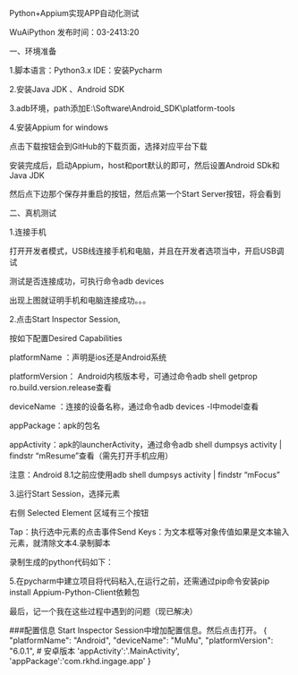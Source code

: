 Python+Appium实现APP自动化测试

WuAiPython
发布时间：03-2413:20

一、环境准备

1.脚本语言：Python3.x IDE：安装Pycharm

2.安装Java JDK 、Android SDK

3.adb环境，path添加E:\Software\Android_SDK\platform-tools

4.安装Appium for windows

点击下载按钮会到GitHub的下载页面，选择对应平台下载

安装完成后，启动Appium，host和port默认的即可，然后设置Android SDk和Java JDK

然后点下边那个保存并重启的按钮，然后点第一个Start Server按钮，将会看到

二、真机测试

1.连接手机

打开开发者模式，USB线连接手机和电脑，并且在开发者选项当中，开启USB调试

测试是否连接成功，可执行命令adb devices

出现上图就证明手机和电脑连接成功。。。

2.点击Start Inspector Session,

按如下配置Desired Capabilities

platformName ：声明是ios还是Android系统

platformVersion： Android内核版本号，可通过命令adb shell getprop ro.build.version.release查看

deviceName ：连接的设备名称，通过命令adb devices -l中model查看

appPackage：apk的包名

appActivity：apk的launcherActivity，通过命令adb shell dumpsys activity | findstr “mResume”查看（需先打开手机应用）

注意：Android 8.1之前应使用adb shell dumpsys activity | findstr “mFocus”

3.运行Start Session，选择元素

右侧 Selected Element 区域有三个按钮

Tap：执行选中元素的点击事件Send Keys：为文本框等对象传值如果是文本输入元素，就清除文本4.录制脚本

录制生成的python代码如下：

5.在pycharm中建立项目将代码粘入,在运行之前，还需通过pip命令安装pip install Appium-Python-Client依赖包

最后，记一个我在这些过程中遇到的问题（现已解决）

###配置信息
Start Inspector Session中增加配置信息。然后点击打开。
        {
            "platformName": "Android",
            "deviceName": "MuMu",
            "platformVersion": "6.0.1",  # 安卓版本
            'appActivity':'.MainActivity',
            'appPackage':'com.rkhd.ingage.app'
        }
